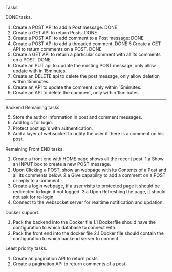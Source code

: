 

Tasks

DONE tasks.
1. Create a POST API to add a Post message. DONE
2. Create a GET API to return Posts. DONE
3. Create a POST API to add comment to a Post message: DONE
4. Create a POST API to add a threaded comment. DONE
5 Create a GET API to return comments on a POST. DONE
6. Create a GET API to return a particular comment with all its comments on a POST. DONE
7. Create an PUT api to update the existing POST message ,only allow update with in 15minutes. 
8. Create an DELETE api to delete the post message, only allow deletion within 15minutes.
9. Create an API to update the comment, only within 15minutes.
10. Create an API to delete the comment, only within 15minutes.

----------------------------------------------------------------------------------------------------------

Backend Remaining tasks.
 
5. Store the author information in post and comment messages.
6. Add logic for login.
7. Protect post api's with authentication.
8. Add a layer of websocket to notify the user if there is a comment on his post. 

Remaining Front END tasks.
1. Create a front end with HOME page shows all the recent post.
    1.a Show an INPUT box to create a new POST message.
2. Upon Clicking a POST, show an webpage with its Contents of a Post and all its comments below. 
    2.a Give capability to add a comment on a POST or reply to a comment.
3. Create a login webpage, if a user visits to protected page it should be redirected to login if not logged.
    3.a Upon Refreshing the page, it should not ask for re-login
4. Connect to the websocket server for realtime notification and updation. 


Docker support. 
1. Pack the backend into the Docker file 
    1.1 Dockerfile should have the configuration to which database to connect with.
2. Pack the front end into the docker file
    2.1 Docker file should contain the configuration to which backend server to connect

Least priority tasks.
1. Create an pagination API to return posts.
2. Create a pagination API to return comments of a post.